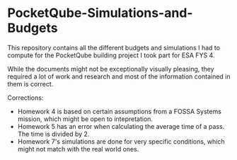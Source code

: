 # PocketQube-Simulations-and-Budgets
This repository contains all the different budgets and simulations I had to compute for the PocketQube building project I took part for ESA FYS 4.

While the documents might not be exceptionally visually pleasing, they required a lot of work and research and most of the information contained in them is correct. 

Corrections:

- Homework 4 is based on certain assumptions from a FOSSA Systems mission, which might be open to intepretation.
- Homework 5 has an error when calculating the average time of a pass. The time is divided by 2.
- Homework 7's simulations are done for very specific conditions, which might not match with the real world ones.
